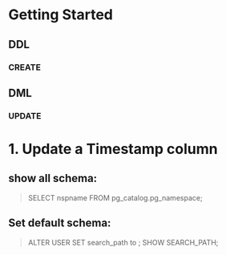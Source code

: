 # Getting Started

## DDL
### CREATE


## DML
### UPDATE
# 1. Update a Timestamp column


## show all schema:
> SELECT nspname FROM pg_catalog.pg_namespace;

## Set default schema:
> ALTER USER <user> SET search_path to <database>;
> SHOW SEARCH_PATH;